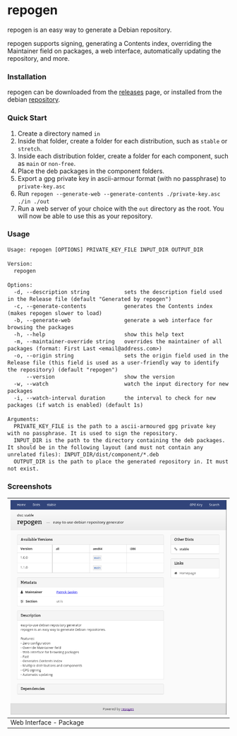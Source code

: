 # repogen
repogen is an easy way to generate a Debian repository.

repogen supports signing, generating a Contents index, overriding the Maintainer field on packages, a web interface, automatically updating the repository, and more.

### Installation
repogen can be downloaded from the [releases](https://github.com/geek1011/repogen/releases/latest) page, or installed from the debian [repository](https://deb.geek1011.net/packages/stable/).

### Quick Start
1. Create a directory named `in`
2. Inside that folder, create a folder for each distribution, such as `stable` or `stretch`.
3. Inside each distribution folder, create a folder for each component, such as `main` or `non-free`.
4. Place the deb packages in the component folders.
5. Export a gpg private key in ascii-armour format (with no passphrase) to `private-key.asc`
6. Run `repogen --generate-web --generate-contents ./private-key.asc ./in ./out`
7. Run a web server of your choice with the `out` directory as the root. You will now be able to use this as your repository.

### Usage

````
Usage: repogen [OPTIONS] PRIVATE_KEY_FILE INPUT_DIR OUTPUT_DIR

Version:
  repogen

Options:
  -d, --description string           sets the description field used in the Release file (default "Generated by repogen")
  -c, --generate-contents            generates the Contents index (makes repogen slower to load)
  -b, --generate-web                 generate a web interface for browsing the packages
  -h, --help                         show this help text
  -m, --maintainer-override string   overrides the maintainer of all packages (format: First Last <email@address.com>)
  -o, --origin string                sets the origin field used in the Release file (this field is used as a user-friendly way to identify the repository) (default "repogen")
      --version                      show the version
  -w, --watch                        watch the input directory for new packages
  -i, --watch-interval duration      the interval to check for new packages (if watch is enabled) (default 1s)

Arguments:
  PRIVATE_KEY_FILE is the path to a ascii-armoured gpg private key with no passphrase. It is used to sign the repository.
  INPUT_DIR is the path to the directory containing the deb packages. It should be in the following layout (and must not contain any unrelated files): INPUT_DIR/dist/component/*.deb
  OUTPUT_DIR is the path to place the generated repository in. It must not exist.
````

### Screenshots

| ![](docs/webui-package.png) |
| --- |
| Web Interface - Package |
